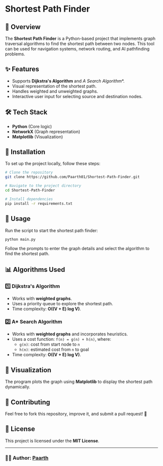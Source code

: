 # Shortest Path Finder

## 🚀 Overview
The **Shortest Path Finder** is a Python-based project that implements graph traversal algorithms to find the shortest path between two nodes. This tool can be used for navigation systems, network routing, and AI pathfinding problems.

## ✨ Features
- Supports **Dijkstra's Algorithm** and **A* Search Algorithm**.
- Visual representation of the shortest path.
- Handles weighted and unweighted graphs.
- Interactive user input for selecting source and destination nodes.

## 🛠 Tech Stack
- **Python** (Core logic)
- **NetworkX** (Graph representation)
- **Matplotlib** (Visualization)

## 📌 Installation
To set up the project locally, follow these steps:

```bash
# Clone the repository
git clone https://github.com/Paarth01/Shortest-Path-Finder.git

# Navigate to the project directory
cd Shortest-Path-Finder

# Install dependencies
pip install -r requirements.txt
```

## 🚀 Usage
Run the script to start the shortest path finder:

```bash
python main.py
```

Follow the prompts to enter the graph details and select the algorithm to find the shortest path.

## 📊 Algorithms Used

### 1️⃣ Dijkstra's Algorithm
- Works with **weighted graphs**.
- Uses a priority queue to explore the shortest path.
- Time complexity: **O((V + E) log V)**.

### 2️⃣ A* Search Algorithm
- Works with **weighted graphs** and incorporates heuristics.
- Uses a cost function: `f(n) = g(n) + h(n)`, where:
  - `g(n)`: cost from start node to `n`
  - `h(n)`: estimated cost from `n` to goal
- Time complexity: **O((V + E) log V)**.

## 🎨 Visualization
The program plots the graph using **Matplotlib** to display the shortest path dynamically.

## 🤝 Contributing
Feel free to fork this repository, improve it, and submit a pull request! 🎯

## 📜 License
This project is licensed under the **MIT License**.

---
### 👨‍💻 Author: [Paarth](https://github.com/Paarth01)
